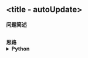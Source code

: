 ## <title - autoUpdate>
<!--START_SECTION:badge-->
<!--END_SECTION:badge-->
<!--info
tags: []
source: LeetCode
level: 简单/中等/困难
number: ''
name: 
companies: []
-->

> <url/>

<summary><b>问题简述</b></summary>

```txt
```

<!-- 
<details><summary><b>详细描述</b></summary>

```txt
```

</details>
-->

<!-- <div align='center'><img src='../../../_assets/xxx.png' height='300' /></div> -->

<summary><b>思路</b></summary>


<details><summary><b>Python</b></summary>

```python
```

</details>


<!--START_SECTION:relate-->
<!--END_SECTION:relate-->